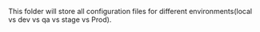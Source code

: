 This folder will store all configuration files for different environments(local vs dev vs qa vs stage vs Prod).

